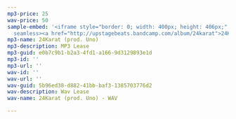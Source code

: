 ```yaml
---
mp3-price: 25
wav-price: 50
sample-embed: '<iframe style="border: 0; width: 400px; height: 406px;" src="https://bandcamp.com/EmbeddedPlayer/album=3424510307/size=large/bgcol=ffffff/linkcol=0687f5/artwork=none/track=215376352/transparent=true/"
  seamless><a href="http://upstagebeats.bandcamp.com/album/24karat">24Karat by UpstageBeats</a></iframe>'
mp3-name: 24Karat (prod. Uno)
mp3-description: MP3 Lease
mp3-guid: e0b7c9b1-b2a3-4fd1-a166-9d3129893e1d
mp3-id: ''
mp3-url: ''
wav-id: ''
wav-url: ''
wav-guid: 5b96ed38-d882-41bb-baf3-1385703776d2
wav-description: Wav Lease
wav-name: 24Karat (prod. Uno) - WAV

---
```

